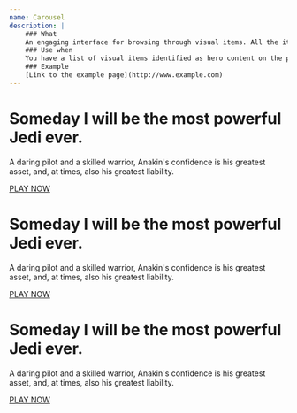 ```yaml
---
name: Carousel
description: |
    ### What
    An engaging interface for browsing through visual items. All the items in the carousel should be of the same size and style.
    ### Use when
    You have a list of visual items identified as hero content on the page. User will browse this item casually and does not like to search for a specific item.
    ### Example
    [Link to the example page](http://www.example.com)
---
```

<div class="ui-carousel">
    <div class="item">
        <div class="ui-module ui-module-hero">
            <h1>Someday I will be the most powerful Jedi ever.</h1>
            <p class="text--sub">A daring pilot and a skilled warrior, Anakin's confidence is his greatest asset, and, at times, also his greatest liability.</p><a href="#" class="btn btn--primary btn--large btn--alpha">PLAY NOW</a>
        </div>
    </div>
    <div class="item">
        <div class="ui-module ui-module-hero">
            <h1>Someday I will be the most powerful Jedi ever.</h1>
            <p class="text--sub">A daring pilot and a skilled warrior, Anakin's confidence is his greatest asset, and, at times, also his greatest liability.</p><a href="#" class="btn btn--primary btn--large btn--alpha">PLAY NOW</a>
        </div>
    </div>
    <div class="item">
        <div class="ui-module ui-module-hero">
            <h1>Someday I will be the most powerful Jedi ever.</h1>
            <p class="text--sub">A daring pilot and a skilled warrior, Anakin's confidence is his greatest asset, and, at times, also his greatest liability.</p><a href="#" class="btn btn--primary btn--large btn--alpha">PLAY NOW</a>
        </div>
    </div>
</div>